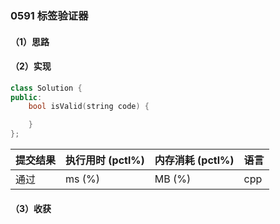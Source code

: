 ### 0591 标签验证器

#### （1）思路

#### （2）实现

```cpp
class Solution {
public:
    bool isValid(string code) {

    }
};
```

| 提交结果 | 执行用时 (pctl%) | 内存消耗 (pctl%) | 语言 |
|:---------|:-----------------|:-----------------|:-----|
| 通过     |  ms (%)   |  MB (%)  | cpp  |

#### （3）收获
